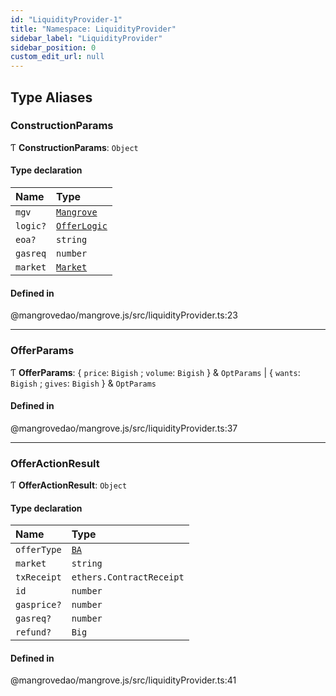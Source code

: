 ```yaml
---
id: "LiquidityProvider-1"
title: "Namespace: LiquidityProvider"
sidebar_label: "LiquidityProvider"
sidebar_position: 0
custom_edit_url: null
---
```


## Type Aliases

### <a id="constructionparams" name="constructionparams"></a> ConstructionParams

Ƭ **ConstructionParams**: `Object`

#### Type declaration

| Name | Type |
| :------ | :------ |
| `mgv` | [`Mangrove`](../classes/Mangrove.md) |
| `logic?` | [`OfferLogic`](../classes/OfferLogic.md) |
| `eoa?` | `string` |
| `gasreq` | `number` |
| `market` | [`Market`](../classes/Market.md) |

#### Defined in

@mangrovedao/mangrove.js/src/liquidityProvider.ts:23

___

### <a id="offerparams" name="offerparams"></a> OfferParams

Ƭ **OfferParams**: { `price`: `Bigish` ; `volume`: `Bigish`  } & `OptParams` \| { `wants`: `Bigish` ; `gives`: `Bigish`  } & `OptParams`

#### Defined in

@mangrovedao/mangrove.js/src/liquidityProvider.ts:37

___

### <a id="offeractionresult" name="offeractionresult"></a> OfferActionResult

Ƭ **OfferActionResult**: `Object`

#### Type declaration

| Name | Type |
| :------ | :------ |
| `offerType` | [`BA`](Market-1.md#ba) |
| `market` | `string` |
| `txReceipt` | `ethers.ContractReceipt` |
| `id` | `number` |
| `gasprice?` | `number` |
| `gasreq?` | `number` |
| `refund?` | `Big` |

#### Defined in

@mangrovedao/mangrove.js/src/liquidityProvider.ts:41
